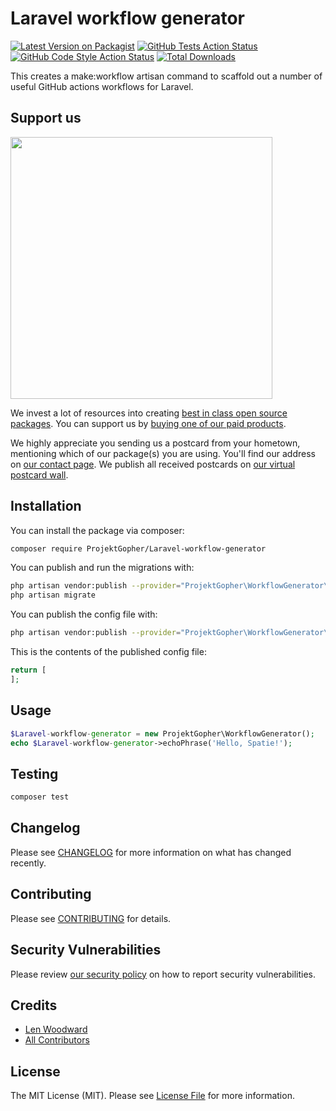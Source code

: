 # Laravel workflow generator
[![Latest Version on Packagist](https://img.shields.io/packagist/v/projektgopher/laravel-workflow-generator.svg?style=flat-square)](https://packagist.org/packages/projektgopher/laravel-workflow-generator)
[![GitHub Tests Action Status](https://img.shields.io/github/workflow/status/ProjektGopher/Laravel-workflow-generator/run-tests?label=tests)](https://github.com/ProjektGopher/Laravel-workflow-generator/actions?query=workflow%3Arun-tests+branch%3Amain)
[![GitHub Code Style Action Status](https://img.shields.io/github/workflow/status/ProjektGopher/Laravel-workflow-generator/Check%20&%20fix%20styling?label=code%20style)](https://github.com/ProjektGopher/Laravel-workflow-generator/actions?query=workflow%3A"Check+%26+fix+styling"+branch%3Amain)
[![Total Downloads](https://img.shields.io/packagist/dt/projektgopher/laravel-workflow-generator.svg?style=flat-square)](https://packagist.org/packages/projektgopher/laravel-workflow-generator)


This creates a make:workflow artisan command to scaffold out a number of useful GitHub actions workflows for Laravel.

## Support us

[<img src="https://github-ads.s3.eu-central-1.amazonaws.com/package-Laravel-workflow-generator-laravel.jpg?t=1" width="419px" />](https://spatie.be/github-ad-click/package-Laravel-workflow-generator-laravel)

We invest a lot of resources into creating [best in class open source packages](https://spatie.be/open-source). You can support us by [buying one of our paid products](https://spatie.be/open-source/support-us).

We highly appreciate you sending us a postcard from your hometown, mentioning which of our package(s) you are using. You'll find our address on [our contact page](https://spatie.be/about-us). We publish all received postcards on [our virtual postcard wall](https://spatie.be/open-source/postcards).

## Installation

You can install the package via composer:

```bash
composer require ProjektGopher/Laravel-workflow-generator
```

You can publish and run the migrations with:

```bash
php artisan vendor:publish --provider="ProjektGopher\WorkflowGenerator\WorkflowGeneratorServiceProvider" --tag="Laravel-workflow-generator-migrations"
php artisan migrate
```

You can publish the config file with:
```bash
php artisan vendor:publish --provider="ProjektGopher\WorkflowGenerator\WorkflowGeneratorServiceProvider" --tag="Laravel-workflow-generator-config"
```

This is the contents of the published config file:

```php
return [
];
```

## Usage

```php
$Laravel-workflow-generator = new ProjektGopher\WorkflowGenerator();
echo $Laravel-workflow-generator->echoPhrase('Hello, Spatie!');
```

## Testing

```bash
composer test
```

## Changelog

Please see [CHANGELOG](CHANGELOG.md) for more information on what has changed recently.

## Contributing

Please see [CONTRIBUTING](.github/CONTRIBUTING.md) for details.

## Security Vulnerabilities

Please review [our security policy](../../security/policy) on how to report security vulnerabilities.

## Credits

- [Len Woodward](https://github.com/ProjektGopher)
- [All Contributors](../../contributors)

## License

The MIT License (MIT). Please see [License File](LICENSE.md) for more information.
